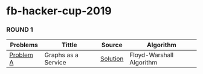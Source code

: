 # fb-hacker-cup-2019

### ROUND 1

|  Problems  | Tittle | Source | Algorithm |
| ---------- | ------ | ------ | --------- |
| [Problem A](https://www.facebook.com/codingcompetitions/hacker-cup/2019/round-1/problems/A) | Graphs as a Service | [Solution](https://github.com/juliehub/fb-hacker-cup-2019/blob/master/fb_hackercup_2019_problemA_graphs_as_a_service.py) | Floyd-Warshall Algorithm |



